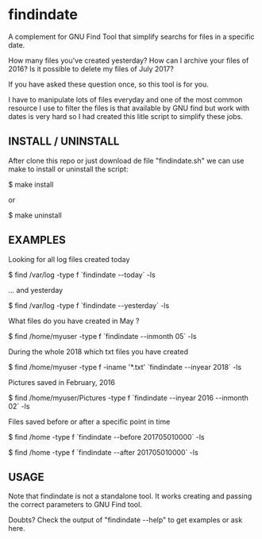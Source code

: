 # findindate

A complement for GNU Find Tool that simplify searchs for files in a specific date.

How many files you've created yesterday? How can I archive your files of 2016?
Is it possible to delete my files of July 2017?

If you have asked these question once, so this tool is for you.

I have to manipulate lots of files everyday and one of the most common resource
I use to filter the files is that available by GNU find but work with dates is
very hard so I had created this litle script to simplify these jobs.


## INSTALL / UNINSTALL ##

After clone this repo or just download de file "findindate.sh" we can use make to install or uninstall the script:

$ make install

or

$ make uninstall


## EXAMPLES ##

  Looking for all log files created today

  $ find /var/log -type f \`findindate --today\` -ls


  ... and yesterday

  $ find /var/log -type f \`findindate --yesterday\` -ls


  What files do you have created in May ?

  $ find /home/myuser -type f \`findindate --inmonth 05\` -ls


  During the whole 2018 which txt files you have created

  $ find /home/myuser -type f -iname '*.txt' \`findindate --inyear 2018\` -ls


  Pictures saved in February, 2016

  $ find /home/myuser/Pictures -type f \`findindate --inyear 2016 --inmonth 02\` -ls


  Files saved before or after a specific point in time

  $ find /home -type f \`findindate --before 201705010000\` -ls

  $ find /home -type f \`findindate --after 201705010000\` -ls


## USAGE ##

Note that findindate is not a standalone tool. It works creating and passing the correct parameters to GNU Find tool.

Doubts? Check the output of "findindate --help" to get examples or ask here.
